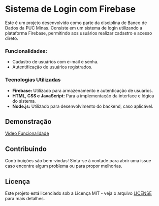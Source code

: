 # Sistema de Login com Firebase

Este é um projeto desenvolvido como parte da disciplina de Banco de Dados da PUC Minas. Consiste em um sistema de login utilizando a plataforma Firebase, permitindo aos usuários realizar cadastro e acesso direto.

### Funcionalidades: 
- Cadastro de usuários com e-mail e senha.
- Autentificação de usuários registrados.

### Tecnologias Utilizadas

- **Firebase:** Utilizado para armazenamento e autenticação de usuários.
- **HTML, CSS e JavaScript:** Para a implementação da interface e lógica do sistema.
- **Node.js:** Utilizado para desenvolvimento do backend, caso aplicável.

## Demonstração

[Vídeo Funcionalidade]([https://github.com/RodrigoFranchini/HOEX/blob/main/Videos%20de%20funcionalidade/Front%20%2B%20funcionalidade.mkv])

## Contribuindo

Contribuições são bem-vindas! Sinta-se à vontade para abrir uma issue caso encontre algum problema ou para propor melhorias.

## Licença

Este projeto está licenciado sob a Licença MIT - veja o arquivo [LICENSE](LICENSE) para mais detalhes.





